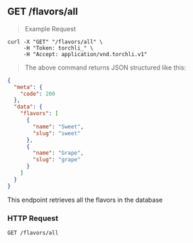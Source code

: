 ## GET /flavors/all

> Example Request

```shell
curl -X "GET" "/flavors/all" \
     -H "Token: torchli_" \
     -H "Accept: application/vnd.torchli.v1"
```

> The above command returns JSON structured like this:

```json
{
  "meta": {
    "code": 200
  },
  "data": {
    "flavors": [
      {
        "name": "Sweet",
        "slug": "sweet"
      },
      {
        "name": "Grape",
        "slug": "grape"
      }
    ]
  }
}
```

This endpoint retrieves all the flavors in the database

### HTTP Request

`GET /flavors/all`